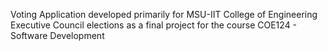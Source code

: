 Voting Application developed primarily for MSU-IIT College of Engineering Executive Council elections as a final project for the course COE124 - Software Development
